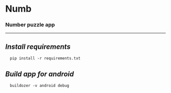 # Numb

### Number puzzle app

<hr>

## _Install requirements_

```shell
  pip install -r requirements.txt
```

## _Build app for android_

```shell
  buildozer -v android debug
```

